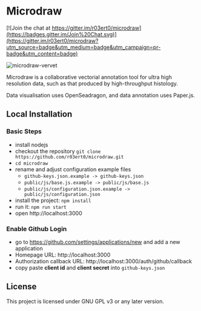 # Microdraw

[![Join the chat at https://gitter.im/r03ert0/microdraw](https://badges.gitter.im/Join%20Chat.svg)](https://gitter.im/r03ert0/microdraw?utm_source=badge&utm_medium=badge&utm_campaign=pr-badge&utm_content=badge)

![microdraw-vervet](https://user-images.githubusercontent.com/2310732/31443628-40b315ec-ae9a-11e7-9c2e-d133b5921687.png)

Microdraw is a collaborative vectorial annotation tool for ultra
high resolution data, such as that produced by high-throughput histology.

Data visualisation uses OpenSeadragon, and data annotation uses Paper.js.

## Local Installation

### Basic Steps

* install nodejs
* checkout the repository `git clone https://github.com/r03ert0/microdraw.git`
* `cd microdraw`
* rename and adjust configuration example files
  * `github-keys.json.example -> github-keys.json`
  * `public/js/base.js.example -> public/js/base.js`
  * `public/js/configuration.json.example -> public/js/configuration.json`
* install the project: `npm install`
* run it: `npm run start`
* open http://localhost:3000

### Enable Github Login

* go to https://github.com/settings/applications/new and add a new application
* Homepage URL: http://localhost:3000
* Authorization callback URL: http://localhost:3000/auth/github/callback
* copy paste **client id** and **client secret** into `github-keys.json`

## License
This project is licensed under GNU GPL v3 or any later version.
